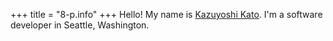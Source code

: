 +++
title = "8-p.info"
+++
Hello! My name is [Kazuyoshi Kato](https://8-p.info/me/). I'm a software developer in Seattle, Washington.
